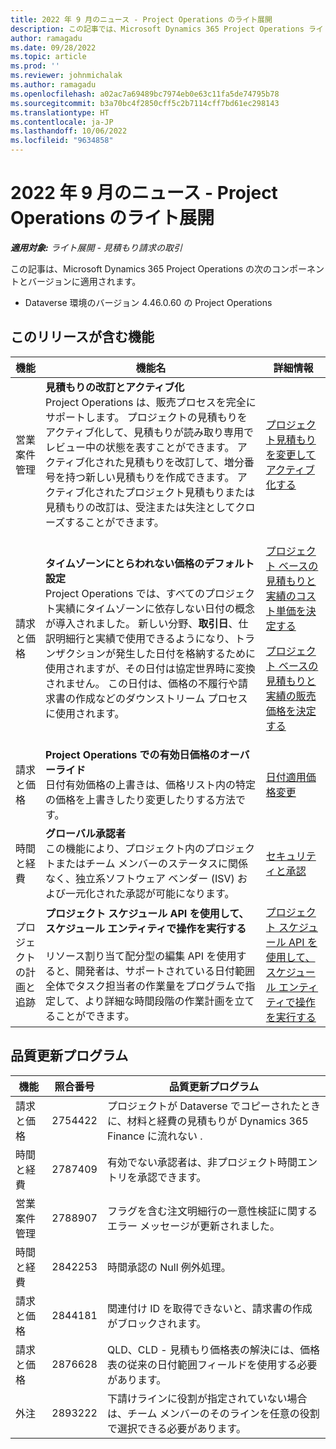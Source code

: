 ```yaml
---
title: 2022 年 9 月のニュース - Project Operations のライト展開
description: この記事では、Microsoft Dynamics 365 Project Operations ライト展開の 2022 年 9 月リリースで利用可能な品質更新について説明します。
author: ramagadu
ms.date: 09/28/2022
ms.topic: article
ms.prod: ''
ms.reviewer: johnmichalak
ms.author: ramagadu
ms.openlocfilehash: a02ac7a69489bc7974eb0e63c11fa5de74795b78
ms.sourcegitcommit: b3a70bc4f2850cff5c2b7114cff7bd61ec298143
ms.translationtype: HT
ms.contentlocale: ja-JP
ms.lasthandoff: 10/06/2022
ms.locfileid: "9634858"
---
```

# <a name="whats-new-september-2022---project-operations-lite-deployment"></a>2022 年 9 月のニュース - Project Operations のライト展開

_**適用対象:** ライト展開 - 見積もり請求の取引_

この記事は、Microsoft Dynamics 365 Project Operations の次のコンポーネントとバージョンに適用されます。

- Dataverse 環境のバージョン 4.46.0.60 の Project Operations

## <a name="features-included-in-this-release"></a>このリリースが含む機能

| 機能 | 機能名 | 詳細情報 |
| --- | --- | --- |
| 営業案件管理 | **見積もりの改訂とアクティブ化**<br>Project Operations は、販売プロセスを完全にサポートします。 プロジェクトの見積もりをアクティブ化して、見積もりが読み取り専用でレビュー中の状態を表すことができます。 アクティブ化された見積もりを改訂して、増分番号を持つ新しい見積もりを作成できます。 アクティブ化されたプロジェクト見積もりまたは見積もりの改訂は、受注または失注としてクローズすることができます。 | [プロジェクト見積もりを変更してアクティブ化する](/dynamics365/project-operations/sales/activation-and-revision) |
| 請求と価格 | **タイムゾーンにとらわれない価格のデフォルト設定**<br>Project Operations では、すべてのプロジェクト実績にタイムゾーンに依存しない日付の概念が導入されました。 新しい分野、**取引日**、仕訳明細行と実績で使用できるようになり、トランザクションが発生した日付を格納するために使用されますが、その日付は協定世界時に変換されません。 この日付は、価格の不履行や請求書の作成などのダウンストリーム プロセスに使用されます。 | <p>[プロジェクト ベースの見積もりと実績のコスト単価を決定する](/dynamics365/project-operations/pro/pricing-costing/cost-price-resolution-sales)</p><p>[プロジェクト ベースの見積もりと実績の販売価格を決定する](/dynamics365/project-operations/pro/pricing-costing/sales-price-resolution-sales)</p> |
| 請求と価格 | **Project Operations での有効日価格のオーバーライド**<br>日付有効価格の上書きは、価格リスト内の特定の価格を上書きしたり変更したりする方法です。 | [日付適用価格変更](/dynamics365/project-operations/pricing-costing/dateffective_price_overrides) |
| 時間と経費 | **グローバル承認者**<br>この機能により、プロジェクト内のプロジェクトまたはチーム メンバーのステータスに関係なく、独立系ソフトウェア ベンダー (ISV) および一元化された承認が可能になります。 | [セキュリティと承認](/dynamics365/project-operations/approvals/approvals-security) |
|プロジェクトの計画と追跡|**プロジェクト スケジュール API を使用して、スケジュール エンティティで操作を実行する** </br> </br>リソース割り当て配分型の編集 API を使用すると、開発者は、サポートされている日付範囲全体でタスク担当者の作業量をプログラムで指定して、より詳細な時間段階の作業計画を立てることができます。|[プロジェクト スケジュール API を使用して、スケジュール エンティティで操作を実行する](/dynamics365/project-operations/project-management/schedule-api-preview)|

## <a name="quality-updates"></a>品質更新プログラム

| 機能 | 照合番号 | 品質更新プログラム |
| --- | --- | --- |
| 請求と価格 | 2754422 | プロジェクトが Dataverse でコピーされたときに、材料と経費の見積もりが Dynamics 365 Finance に流れない . |
| 時間と経費 | 2787409 | 有効でない承認者は、非プロジェクト時間エントリを承認できます。 |
| 営業案件管理 | 2788907 | フラグを含む注文明細行の一意性検証に関するエラー メッセージが更新されました。 |
| 時間と経費 | 2842253 | 時間承認の Null 例外処理。 |
| 請求と価格 | 2844181 | 関連付け ID を取得できないと、請求書の作成がブロックされます。 |
| 請求と価格 | 2876628 | QLD、CLD - 見積もり価格表の解決には、価格表の従来の日付範囲フィールドを使用する必要があります。 |
| 外注 | 2893222 | 下請けラインに役割が指定されていない場合は、チーム メンバーのそのラインを任意の役割で選択できる必要があります。 |
